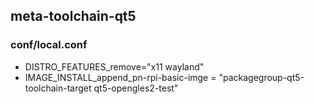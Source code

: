 <h2> meta-toolchain-qt5 </h2>   
	<h3> conf/local.conf</h3>
	<ul>
       <li>DISTRO_FEATURES_remove="x11 wayland"</li>
       <li>IMAGE_INSTALL_append_pn-rpi-basic-imge = "packagegroup-qt5-toolchain-target qt5-opengles2-test"</li>
    </ul>

	        
	   
	
